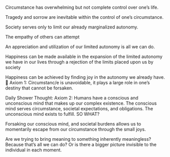 Circumstance has overwhelming but not complete control over one’s life.

Tragedy and sorrow are inevitable within the control of one’s circumstance.

Society serves only to limit our already marginalized autonomy.

The empathy of others can attempt

An appreciation and utilization of our limited autonomy is all we can do.





Happiness can be made available in the expansion of the limited autonomy we have in our lives through a rejection of the limits placed upon us by society

Happiness can be achieved by finding joy in the autonomy we already have.

Axiom 1: Circumstanc/e is unavoidable, it plays a large role in one’s destiny that cannot be forsaken.


Daily Shower Thought:
Axiom 2: Humans have a conscious and unconscious mind that makes up our complex existence.
The conscious mind serves circumstance, societal expectations, and obligations.
The unconscious mind exists to fulfill. SO WHAT?

Forsaking our conscious mind, and societal burdens allows us to momentarily escape from our circumstance through the small joys.











Are we trying to bring meaning to something inherently meaningless? Because that’s all we can do? Or is there a bigger picture invisible to the individual in each moment.

